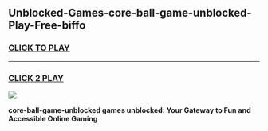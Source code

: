 
## Unblocked-Games-core-ball-game-unblocked-Play-Free-biffo
<h3>
<a href="https://premium76.site?title=core-ball-game-unblocked&ref=23A">CLICK TO PLAY</a></h3>
<hr>

<h3>
<a href="https://premium76.site?title=core-ball-game-unblocked&ref=23A">CLICK 2 PLAY</a>
  
</h3>

<a href="https://premium76.site?title=core-ball-game-unblocked&ref=23A"><img src="https://clearcache.store/games.png"></a>


**core-ball-game-unblocked games unblocked: Your Gateway to Fun and Accessible Online Gaming**
